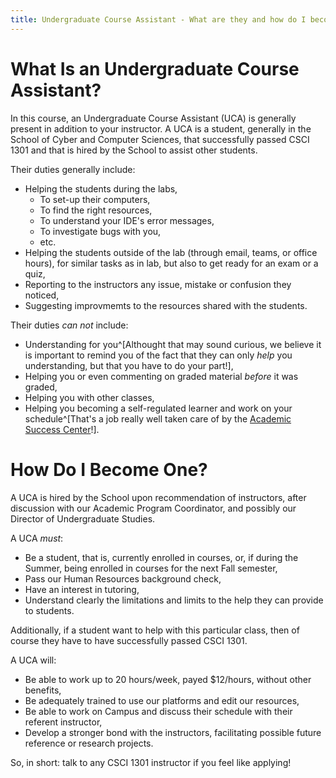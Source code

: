```yaml
---
title: Undergraduate Course Assistant - What are they and how do I become one?
---
```


# What Is an Undergraduate Course Assistant?


In this course, an Undergraduate Course Assistant (UCA) is generally present in addition to your instructor.
A UCA is a student, generally in the School of Cyber and Computer Sciences, that successfully passed CSCI 1301 and that is hired by the School to assist other students.

Their duties generally include:

- Helping the students during the labs,
    - To set-up their computers,
    - To find the right resources,
    - To understand your IDE's error messages,
    - To investigate bugs with you,
    - etc.
- Helping the students outside of the lab (through email, teams, or office hours), for similar tasks as in lab, but also to get ready for an exam or a quiz,
- Reporting to the instructors any issue, mistake or confusion they noticed,
- Suggesting improvmemts to the resources shared with the students.

Their duties _can not_ include:

- Understanding for you^[Althought that may sound curious, we believe it is important to remind you of the fact that they can only _help_ you understanding, but that you have to do your part!],
- Helping you or even commenting on graded material _before_ it was graded,
- Helping you with other classes,
- Helping you becoming a self-regulated learner and work on your schedule^[That's a job really well taken care of by the [Academic Success Center](https://www.augusta.edu/academicsuccess/)!].

# How Do I Become One?

A UCA is hired by the School upon recommendation of instructors, after discussion with our Academic Program Coordinator, and possibly our Director of Undergraduate Studies.

A UCA _must_:

- Be a student, that is, currently enrolled in courses, or, if during the Summer, being enrolled in courses for the next Fall semester,
- Pass our Human Resources background check,
- Have an interest in tutoring,
- Understand clearly the limitations and limits to the help they can provide to students.

Additionally, if a student want to help with this particular class, then of course they have to have successfully passed CSCI 1301.

A UCA will:

- Be able to work up to 20 hours/week, payed $12/hours, without other benefits,
- Be adequately trained to use our platforms and edit our resources,
- Be able to work on Campus and discuss their schedule with their referent instructor,
- Develop a stronger bond with the instructors, facilitating possible future reference or research projects.

So, in short: talk to any CSCI 1301 instructor if you feel like applying!

